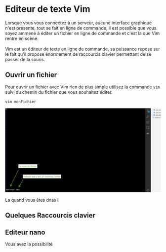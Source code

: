 # Editeur de texte Vim

Lorsque vous vous connectez à un serveur, aucune interface graphique n'est présente, tout se fait en ligne de commande, il est possible que vous soyez ammené à éditer un fichier en ligne de commande et c'est la que Vim rentre en scène.
<br>
<br>
Vim est un éditeur de texte en ligne de commande, sa puissance repose sur le fait qu'il propose énormement de raccourcis clavier permettant de se passer de la souris.


## Ouvrir un fichier

Pour ouvrir un fichier avec Vim rien de plus simple utilisez la commande `vim` suivi du chemin du fichier que vous souhaitez éditer.

```shell
vim monFichier
```

![Create file VIM](images/vim_1.png)

La quand vous êtes dnas l




## Quelques Raccourcis clavier













## Editeur nano

Vous avez la possibilité 
